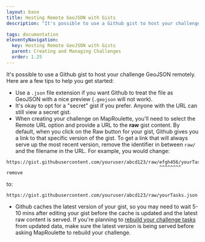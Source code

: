 ```yaml
---
layout: base
title: Hosting Remote GeoJSON with Gists
description: "It's possible to use a Github gist to host your challenge GeoJSON remotely, but there are a few things to keep in mind"

tags: documentation
eleventyNavigation:
  key: Hosting Remote GeoJSON with Gists
  parent: Creating and Managing Challenges
  order: 1.25
---
```


It's possible to use a Github gist to host your challenge GeoJSON remotely. Here are a few tips to help you get started:

* Use a `.json` file extension if you want Github to treat the file as GeoJSON with a nice preview (`.geojson` will not work).
* It's okay to opt for a "secret" gist if you prefer. Anyone with the URL can still view a secret gist.
* When creating your challenge on MapRoulette, you'll need to select the Remote URL option and provide a URL to the **raw** gist content. By default, when you click on the Raw button for your gist, Github gives you a link to that specific version of the gist. To get a link that will always serve up the most recent version, remove the identifier in between `raw/` and the filename in the URL. For example, you would change:
```
https://gist.githubusercontent.com/youruser/abcd123/raw/efgh456/yourTasks.json
                                                        ^^^^^^^^ remove
```
to:
```
https://gist.githubusercontent.com/youruser/abcd123/raw/yourTasks.json
```
* Github caches the latest version of your gist, so you may need to wait 5-10 mins after editing your gist before the cache is updated and the latest raw content is served. If you're planning to [rebuild your challenge tasks](/documentation/rebuilding-challenge-tasks/) from updated data, make sure the latest version is being served before asking MapRoulette to rebuild your challenge.
